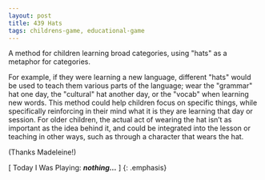 ```yaml
---
layout: post
title: 439 Hats
tags: childrens-game, educational-game
---
```

A method for children learning broad categories, using "hats" as a metaphor for categories.

For example, if they were learning a new language, different "hats" would be used to teach them various parts of the language; wear the "grammar" hat one day, the "cultural" hat another day, or the "vocab" when learning new words.  This method could help children focus on specific things, while specifically reinforcing in their mind what it is they are learning that day or session. For older children, the actual act of wearing the hat isn’t as important as the idea behind it, and could be integrated into the lesson or teaching in other ways, such as through a character that wears the hat.

(Thanks Madeleine!)

[ Today I Was Playing: ***nothing...*** ]
{: .emphasis}